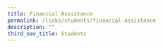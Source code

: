 ```yaml
---
title: Financial Assistance
permalink: /links/students/financial-assistance
description: ""
third_nav_title: Students
---
```

